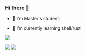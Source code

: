 ### Hi there 👋

- 🏫 I'm Master's student.

- 🌱 I’m currently learning shell/rust

![](https://github-readme-stats.vercel.app/api/top-langs/?username=ushmz&count_private=true&exclude_repo=data-science-exercise,adagio,dotfiles&theme=nord&langs_count=10&layout=compact)

<a href="https://github.com/anuraghazra/github-readme-stats">
  <img align="left" src="https://github-readme-stats.vercel.app/api?username=ushmz&show_icons=true&count_private=true&theme=nord" />
</a>
<a href="https://github.com/anuraghazra/github-readme-stats">
  <img align="left" src="https://github-readme-stats.vercel.app/api/top-langs/?username=ushmz&count_private=true&exclude_repo=data-science-exercise,adagio,dotfiles&theme=nord&langs_count=10&layout=compact" />
</a>
